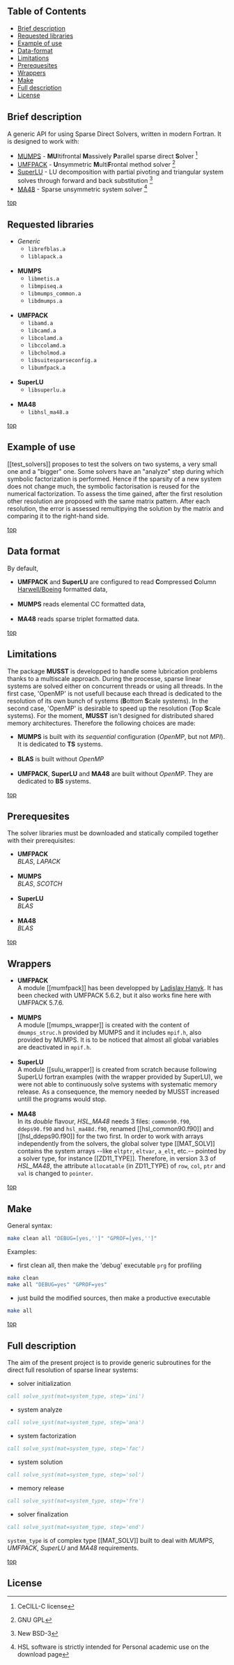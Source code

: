 
Table of Contents
-----------------

- [Brief description](#brief-description)
- [Requested libraries](#requested-libraries)
- [Example of use](#example-of-use)
- [Data-format](#data-format)
- [Limitations](#limitations)
- [Prerequesites](#prerequesites)
- [Wrappers](#wrappers)
- [Make](#make)
- [Full description](#full-description)
- [License](#license)

Brief description
-----------------

A generic API for using Sparse Direct Solvers, written in modern Fortran. It is designed to work with:

* [MUMPS](http://mumps.enseeiht.fr/index.php?page=doc) - **MU**ltifrontal **M**assively **P**arallel sparse direct **S**olver [^1]
* [UMFPACK](http://faculty.cse.tamu.edu/davis/suitesparse.html) - **U**nsymmetric **M**ulti**F**rontal method solver [^2]
* [SuperLU](http://crd-legacy.lbl.gov/~xiaoye/SuperLU/#superlu) - LU decomposition with partial pivoting and triangular system solves through forward and back substitution [^3]
* [MA48](http://www.hsl.rl.ac.uk/catalogue/ma48.html) - Sparse unsymmetric system solver [^4]

[top](#table-of-contents)

Requested libraries
-------------------

* *Generic*<br />
	+ ```librefblas.a```
	+ ```liblapack.a```<br /><br />
* **MUMPS**<br />
	+ ```libmetis.a```
	+ ```libmpiseq.a```
	+ ```libmumps_common.a```
	+ ```libdmumps.a```<br /><br />
* **UMFPACK**<br />
	+ ```libamd.a```
	+ ```libcamd.a```
	+ ```libcolamd.a```
	+ ```libccolamd.a```
	+ ```libcholmod.a```
	+ ```libsuitesparseconfig.a```
	+ ```libumfpack.a```<br /><br />
* **SuperLU**<br />
	+ ```libsuperlu.a```<br /><br />
* **MA48**<br />
	+ ```libhsl_ma48.a```

[top](#table-of-contents)

Example of use
--------------

[[test_solvers]] proposes to test the solvers on two systems, a very small one and a "bigger" one. Some solvers have an "analyze" step during which symbolic factorization is performed.
Hence if the sparsity of a new system does not change much, the symbolic factorisation is reused for the numerical factorization. To assess the time gained, after the first resolution other
resolution are proposed with the same matrix pattern.
After each resolution, the error is assessed remultipying the solution by the matrix and comparing it to the right-hand side.

[top](#table-of-contents)

Data format
-----------

By default, 

* **UMFPACK** and **SuperLU** are configured to read **C**ompressed **C**olumn [Harwell/Boeing](http://netlib.org/linalg/html_templates/node92.html) formatted data,<br /><br />
* **MUMPS** reads elemental CC formatted data,<br /><br />
* **MA48** reads sparse triplet formatted data.

[top](#table-of-contents)

Limitations
-----------

The package **MUSST** is developped to handle some lubrication problems thanks to a multiscale approach. During the processe, sparse linear systems are solved either on concurrent threads or using all threads. In the first case, 'OpenMP' is not usefull because each thread is dedicated to the resolution of its own bunch of systems (**B**ottom **S**cale systems). In the second case, 'OpenMP' is desirable to speed up the resolution (**T**op **S**cale systems). For the moment, **MUSST** isn't designed for distributed shared memory architectures. 
Therefore the following choices are made:

* **MUMPS** is built with its *sequential* configuration (*OpenMP*, but not *MPI*). It is dedicated to **TS** systems.<br /><br />
* **BLAS** is built without *OpenMP*<br /><br />
* **UMFPACK**, **SuperLU** and **MA48** are built without *OpenMP*. They are dedicated to **BS** systems.

[top](#table-of-contents)

Prerequesites
-------------
The solver libraries must be downloaded and statically compiled together with their prerequisites:

* **UMFPACK**<br />
	*BLAS*, *LAPACK*<br /><br />
* **MUMPS**<br />
	*BLAS*, *SCOTCH*<br /><br />
* **SuperLU**<br />
	*BLAS*<br /><br />
* **MA48**<br />
	*BLAS*
	
[top](#table-of-contents)

Wrappers
--------

* **UMFPACK** <br />
	A module [[mumfpack]] has been developped by [Ladislav Hanyk](http://geo.mff.cuni.cz/~lh/Fortran/UMFPACK/). It has been checked with UMFPACK 5.6.2, but it also works fine here with UMFPACK 5.7.6.<br /><br />
* **MUMPS**<br />
	A module [[mumps_wrapper]] is created with the content of ```dmumps_struc.h``` provided by MUMPS and it includes ```mpif.h```, also provided by MUMPS. It is to be noticed that almost all global variables are deactivated in ```mpif.h```.<br /><br />
* **SuperLU**<br />
	A module [[sulu_wrapper]] is created from scratch because following SuperLU fortran examples (with the wrapper provided by SuperLU), we were not able to continuously solve systems with systematic memory release. As a consequence, the memory needed by MUSST increased untill the programs would stop.<br /><br />
* **MA48**<br />
	In its *double* flavour, *HSL_MA48* needs 3 files: ```common90.f90```, ```ddeps90.f90``` and ```hsl_ma48d.f90```, renamed [[hsl_common90.f90]] and [[hsl_ddeps90.f90]] for the two first.
	In order to work with arrays independently from the solvers, the global solver type [[MAT_SOLV]] contains the system arrays --like ```eltptr```, ```eltvar```, ```a_elt```, etc.-- pointed by a solver type, for instance [[ZD11_TYPE]]. Therefore, in version 3.3 of *HSL_MA48*, the attribute ```allocatable``` (in ZD11_TYPE) of ```row```, ```col```, ```ptr``` and ```val``` is changed to ```pointer```.

[top](#table-of-contents)

Make
----
General syntax:
```bash
make clean all "DEBUG=[yes,'']" "GPROF=[yes,'']"
```
Examples:

* first clean all, then make the 'debug' executable ```prg``` for profiling
```bash
make clean
make all "DEBUG=yes" "GPROF=yes"
```

* just build the modified sources, then make a productive executable
```bash
make all
```

[top](#table-of-contents)

Full description
-----------------

The aim of the present project is to provide generic subroutines for the direct full resolution of sparse linear systems:

* solver initialization
```fortran
call solve_syst(mat=system_type, step='ini')
```
* system analyze
```fortran
call solve_syst(mat=system_type, step='ana')
```
* system factorization
```fortran
call solve_syst(mat=system_type, step='fac')
```
* system solution
```fortran
call solve_syst(mat=system_type, step='sol')
```
* memory release
```fortran
call solve_syst(mat=system_type, step='fre')
```
* solver finalization
```fortran
call solve_syst(mat=system_type, step='end')
```

```system_type``` is of complex type [[MAT_SOLV]] built to deal with *MUMPS*, *UMFPACK*, *SuperLU* and *MA48* requirements.


[top](#table-of-contents)

License
-------



[^1]:
	CeCILL-C license
[^2]:
	GNU GPL
[^3]:
	New BSD-3
[^4]:
	HSL software is strictly intended for Personal academic use on the download page


